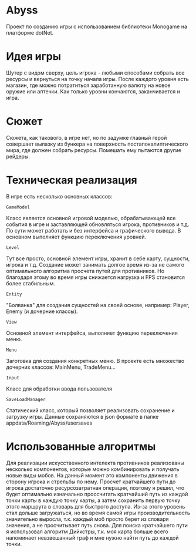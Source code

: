 # Abyss
Проект по созданию игры с использованием библиотеки Monogame на платформе dotNet.

# Идея игры
Шутер с видом сверху, цель игрока - любыми способами собрать все ресурсы и вернуться на точку начала игры. После каждого уровня есть магазин, где можно потратиться заработанную валюту на новое оружие или аптечки. Как только уровни кончаются, заканчивается и игра.

# Сюжет
Сюжета, как такового, в игре нет, но по задумке главный герой совершает вылазку из бункера на поверхность постапокалиптического мира, где должен собрать ресурсы. Помешать ему пытаются другие рейдеры.

# Техническая реализация
В игре есть несколько основных классов:

	GameModel
Класс является основной игровой моделью, обрабатывающей все события в игре и заставляющей обновляться игрока, противников и т.д.
По сути может работать и без интерфейса и графического вывода. В основном выполняет функцию переключения уровней.

	Level
Тут все просто, основной элемент игры, хранит в себе карту, сущности, игрока и т.д. Создание может занимать долгое время из-за не самого оптимального 
алгоритма просчета путей для противников. Но благодаря этому во время игры снижается нагрузка и FPS становится более стабильным.

	Entity
"Болванка" для создания сущностей на своей основе, например: Player, Enemy (и дочерние классы).

	View
Основной элемент интерфейса, выполняет функцию переключения меню.

	Menu
Заготовка для создания конкретных меню. В проекте есть множество дочерних классов: MainMenu, TradeMenu...

	Input
Класс для обработки ввода пользователя

	SaveLoadManager
Статический класс, который позволяет реализовать сохранение и загрузку игры. Данные сохраняются в json формате в папке appdata/Roaming/Abyss/usersaves

# Использованные алгоритмы
Для реализации искусственного интелекта противников реализованы несколько компонентов, которые можно комбинировать и получать новые виды мобов.
На данный момент это компоненты движения в сторону игрока и стрельбы по нему. Просчет кратчайшего пути до игрока достаточно ресурсозатратная операция,
поэтому я решил, что будет оптимально изначально проссчитать кратчайший путь из каждой точки карты в каждую точку карты, а затем сохранить первую точку этого маршрута в словарь для быстрого доступа. Из-за этого уровень стал дольше загружаться, но во время самой игры производительность значительно выросла, т.к. каждый моб просто берет из словаря значения, а не просчитывает путь снова. Для поиска кратчайшего пути я использовал алгоритм Дийкстры, т.к. моя карта больше всего напоминает невзвешанный граф и мне нужно найти путь до каждой точки.
	
